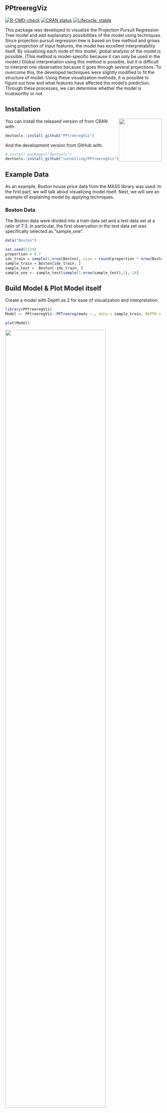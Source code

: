 
<!-- README.md is generated from README.Rmd. Please edit that file -->

## PPtreeregViz

<!-- badges: start -->

[![R-CMD-check](https://github.com/sunsmiling/PPtreeregViz/actions/workflows/R-CMD-check.yaml/badge.svg)](https://github.com/sunsmiling/PPtreeregViz/actions/workflows/R-CMD-check.yaml)
[![CRAN
status](https://www.r-pkg.org/badges/version/PPtreeregViz)](https://CRAN.R-project.org/package=PPtreeregViz)
[![Lifecycle:
stable](https://img.shields.io/badge/lifecycle-stable-brightgreen.svg)](https://lifecycle.r-lib.org/articles/stages.html#stable)
<!-- badges: end -->

This package was developed to visualize the Projection Pursuit
Regression Tree model
<a href="https://www.mdpi.com/2076-3417/11/21/9885/pdf"></a> and add
explanatory possibilities of the model using techniques. Since
projection pursuit regression tree is based on tree method and grows
using projection of input features, the model has excellent
interpretability itself. By visualizing each node of this model, global
analysis of the model is possible. (This method is model-specific
because it can only be used in the model.) Global interpretation using
this method is possible, but it is difficult to interpret one
observation because it goes through several projections. To overcome
this, the developed techniques were slightly modified to fit the
structure of model. Using these visualization methods, it is possible to
figure out how and what features have affected the model’s prediction.
Through these processes, we can determine whether the model is
trustworthy or not.

## Installation

<a href='https://github.com/sunsmiling/PPtreeregViz'><img src="man/figures/logo.png" align="right" height="138.5"/></a>

You can install the released version of from CRAN with:

``` r
devtools::install_github("PPtreeregViz")
```

And the development version from GitHub with:

``` r
# install.packages("devtools")
devtools::install_github("sunsmiling/PPtreeregViz")
```

## Example Data

As an example, Boston house price data from the MASS library was used.
In the first part, we will talk about visualizing model itself. Next, we
will see an example of explaining model by applying techniques.

### Boston Data

The Boston data were divided into a train data set and a test data set
at a ratio of 7:3. In particular, the first observation in the test data
set was specifically selected as “sample_one”.

``` r
data("Boston")

set.seed(1234)
proportion = 0.7
idx_train = sample(1:nrow(Boston), size = round(proportion * nrow(Boston)))
sample_train = Boston[idx_train, ]
sample_test =  Boston[-idx_train, ]
sample_one <- sample_test[sample(1:nrow(sample_test),1),-14]
```

## Build Model & Plot Model itself

Create a model with Depth as 2 for ease of visualization and
interpretation.

``` r
library(PPtreeregViz)
Model <- PPtreeregViz::PPTreereg(medv ~., data = sample_train, DEPTH = 2)
```

``` r
plot(Model)
```

<img src="man/figures/README-treeplot-1.png" width="80%" />

    #> NULL

Through `pp_ggparty`, marginal predicted values and actual values are
drawn according to independent variables for each final node. In the
group with the lower 25% of house prices, (lower status of the
population (percent)) had a wide range from 10 to 30, but in the group
with the top 25%, had only values less than 15.

``` r
pp_ggparty(Model, "lstat", final.rule = 1)
```

<img src="man/figures/README-pp_ggparty-1.png" width="80%" />

``` r
pp_ggparty(Model, "lstat", final.rule = 4)
```

<img src="man/figures/README-unnamed-chunk-3-1.png" width="80%" />

``` r
pp_ggparty(Model, "lstat", final.rule = 5)
```

<img src="man/figures/README-unnamed-chunk-4-1.png" width="80%" />

### variable importance plot

By using the combination of the regression coefficient values of the
projection values at each split node, the importance of the variables
for which the model was built can be calculated. `PPimportance`
calculate split node’s coefficients and can be drawn for each final
leaf. The blue bar represents the positive slope (effect), and the red
bar represents the negative slope.

Variables are sorted according to the overall size of each bar, so you
can know the variables that are considered important for each final node
sequentially.

``` r
Tree.Imp <- PPimportance(Model) 
plot(Tree.Imp)
```

<img src="man/figures/README-unnamed-chunk-5-1.png" width="80%" />

If you use some arguments such as `marginal = TRUE` and `num_var`, you
can see the desired number of marginal variable importance of the whole
rather than each final leaf.

``` r
plot(Tree.Imp, marginal = TRUE, num_var = 5)
```

<img src="man/figures/README-unnamed-chunk-6-1.png" width="80%" />

### Node visualization

`PPregNodeViz` can visualize how train data is fitted for each node.
When the node.id is 4 (i.e. first final node), the result of fitted data
is displayed in black color. In order to improve accuracy, can choose
the final rule from 1 to 5, whether to use a single value or a linear
combination of independent variables.

``` r
PPregNodeViz(Model, node.id = 1)
```

<img src="man/figures/README-unnamed-chunk-7-1.png" width="80%" />

``` r
PPregNodeViz(Model, node.id = 4)
#> Warning: Removed 2 rows containing missing values (`geom_point()`).
```

<img src="man/figures/README-unnamed-chunk-8-1.png" width="80%" />

4th final leaf’s node id is 7.

``` r
PPregNodeViz(Model,node.id = 7)
#> Warning: Removed 2 rows containing missing values (`geom_point()`).
```

<img src="man/figures/README-unnamed-chunk-9-1.png" width="80%" />

### Variable visualization

Using `PPregvarViz` shows results similar to partial dependent plots of
how independent variable affects the prediction of Y in actual data. If
the argument `Indiv=TRUE`, the picture is drawn by dividing the grid for
each final node.

``` r
PPregVarViz(Model,"lstat")
#> `geom_smooth()` using method = 'loess' and formula = 'y ~ x'
```

<img src="man/figures/README-unnamed-chunk-10-1.png" width="80%" />

``` r
PPregVarViz(Model,"lstat",indiv = TRUE)
#> `geom_smooth()` using method = 'loess' and formula = 'y ~ x'
```

<img src="man/figures/README-unnamed-chunk-11-1.png" width="80%" />

``` r
PPregVarViz(Model,"chas",var.factor = TRUE)
```

<img src="man/figures/README-unnamed-chunk-12-1.png" width="80%" />

``` r
PPregVarViz(Model,"chas",indiv = TRUE, var.factor = TRUE)
```

<img src="man/figures/README-unnamed-chunk-13-1.png" width="80%" />

## Using  method

### Calculate SHAP for  method

So far, we have only seen the global movement of the model itself. From
now on, we will proceed with model analysis using SHAP values. Using the
SHAP value, you can see locally how one sample data moves in the model.
In order to calculate the SHAP value more faster, the method for
calculating the kernel shap of the package was slightly modified and
used.

``` r
sample_one
#>        crim zn indus chas  nox   rm  age    dis rad tax ptratio  black lstat
#> 177 0.07022  0  4.05    0 0.51 6.02 47.2 3.5549   5 296    16.6 393.23 10.11
```

Since the `empirical` method, which is a more accurate calculation
method, takes more time to calculate, a `simple` calculation method,
which is an estimate of this value, was used.

``` r
ppshapr.simple(PPTreeregOBJ = Model, testObs = sample_one, final.rule = 5)$dt
#>        none         crim           zn       indus        chas           nox
#> 1: 23.25114 -0.008369025 -0.007357408 0.009685125 -0.00178154 -0.0002517925
#>              rm        age        dis          rad         tax     ptratio
#> 1: -0.008369025 0.06894799 0.04018246 -0.006113893 0.009685125 0.009685125
#>           black       lstat finalLeaf
#> 1: -0.003396076 -0.04969885         3
```

Although the difference in calculation speed between and is quite large,
it can be seen that the results are similar.

### Decision plot

creates a tree based on the range of y values. Therefore, when
calculating the contributions of features of one observation, it is
natural that different values are calculated for each final leaf.
Compared with the data with y value in the lower 25% (first final leaf),
the effect of of \[`sample_one`\] was very large. On the other hand, it
can be seen that the influence of rm (average number of rooms per
dwelling) is very large in data with upper 25% large y value (4th final
leaf). How each feature affects y hat in one observation can be drawn in
two ways. `decisionplot` and `waterfallplot`.

``` r
decisionplot(Model, testObs = sample_one, method="simple",varImp = "shapImp",final.rule=5)
```

<img src="man/figures/README-unnamed-chunk-16-1.png" width="80%" />

``` r
waterfallplot(Model, testObs = sample_one, method="simple", final.rule=5)
```

<img src="man/figures/README-unnamed-chunk-17-1.png" width="80%" />

### Summary & Dependence plot

We would like to see how the entire SHAP values of train data move in
the model, not the effect of one observation. Since this could be quiet
computationally expensive, so it is calculated at once using .

``` r
shap_long <- ppshapr_prep(Model, final.rule = 5, method = "simple") #takes about 4 minutes
```

The summary plot visualizes how the overall features of the training
data affect the SHAP distribution. For each final leaf, a red dot means
that the feature value corresponding to that point has a high value. The
yellow color means the middle value of the feature value, and the blue
color has a lower feature value. For each leaf, features are sorted in
descending order of the SHAP’s variance. In all final leaves, rm, , and
tax had a great influence in determining the house price in common.

``` r
PPshapsummary(data_long = shap_long)
```

<img src="man/figures/README-unnamed-chunk-19-1.png" width="80%" />

Through the dependency plot, for each final leaf, the effect of the
number of rooms on the house price can be seen. When the number of rooms
was 6 or less, the number of rooms did not have a significant effect on
the house price in the low house price (first final leaf), but the SHAP
value had a negative value as the number of rooms decreased in the data
corresponding to the top 25% of the house price. In other words, it can
be interpreted that in an area with a low house price, when the number
of rooms was small or average, it did not affect house price, but in an
area with a high house price, a small number of rooms had a negative
effect on the house price.

``` r
PPshapdependence(shap_long,x = "rm")
```

<img src="man/figures/README-unnamed-chunk-20-1.png" width="80%" />

You can add color to see how it relates to other feature. As a result of
specifying as a color, it can be seen that the lower the and the larger
the number of rooms, SHAP values increase.

``` r
PPshapdependence(shap_long, x = "rm", color_feature = "lstat")
```

<img src="man/figures/README-unnamed-chunk-21-1.png" width="80%" />

Next, as a result of examining and age, the higher contributed to the
lower house price.

``` r
PPshapdependence(shap_long,x = "crim", color_feature = "age")
```

<img src="man/figures/README-unnamed-chunk-22-1.png" width="80%" />

### Submodular Pick for Projection pursuit regression Tree

``` r
pick_obs_1 <- subpick(shap_long,final.leaf = 1, obsnum = 10)
pick_obs_4 <- subpick(shap_long,final.leaf = 4, obsnum = 10)
```

``` r
subpick(shap_long,final.leaf =1, obsnum = 5)
#> $df
#>        crim zn indus chas   nox    rm   age    dis rad tax ptratio  black lstat
#> 1: 67.92080  0 18.10    0 0.693 5.683 100.0 1.4254  24 666    20.2 384.97 22.98
#> 2:  0.25387  0  6.91    0 0.448 5.399  95.3 5.8700   3 233    17.9 396.90 30.81
#> 3:  1.41385  0 19.58    1 0.871 6.129  96.0 1.7494   5 403    14.7 321.02 15.12
#> 4:  1.13081  0  8.14    0 0.538 5.713  94.1 4.2330   4 307    21.0 360.17 22.60
#> 5:  4.54192  0 18.10    0 0.770 6.398  88.0 2.5182  24 666    20.2 374.56  7.79
#> 
#> $obs
#> [1]   3  62  97 186 230
```

``` r
decisionplot(Model, testObs = pick_obs_1$df ,
             method="simple",
             varImp = "shapImp",final.rule = 5, Yrange = TRUE)
```

<img src="man/figures/README-unnamed-chunk-25-1.png" width="80%" />

``` r



decisionplot(Model, testObs = pick_obs_4$df ,
             method="simple",
             varImp = "shapImp",final.rule = 5, Yrange = FALSE)
```

<img src="man/figures/README-unnamed-chunk-25-2.png" width="80%" />

### Collaboration with other packages

It can be collaborate with various that have already been developed (
and lime). If you use these package, you cannot see the characteristics
of each final node, but you can see the results of the entire model. The
following shows an example using the functions in the package.

#### 

``` r
library("DALEX")
#> Welcome to DALEX (version: 2.4.2).
#> Find examples and detailed introduction at: http://ema.drwhy.ai/
#> 
#> 다음의 패키지를 부착합니다: 'DALEX'
#> The following object is masked from 'package:dplyr':
#> 
#>     explain
new_explainer <- explain_PP(PPTreeregOBJ = Model, data = sample_train[,-14], 
                            y = sample_train[,14], final.rule = 4)
#> Preparation of a new explainer is initiated
#>   -> model label       :  PPTreereg with final rule:  4 
#>   -> data              :  354  rows  13  cols 
#>   -> target variable   :  354  values 
#>   -> predict function  :  function(m, x) as.numeric(predict.PPTreereg(m, x, final.rule = final.rule)) 
#>   -> predicted values  :  No value for predict function target column. (  default  )
#>   -> model_info        :  package Model of class: PPTreereg package unrecognized , ver. Unknown , task regression (  default  ) 
#>   -> predicted values  :  numerical, min =  6.23836 , mean =  22.16265 , max =  50.86801  
#>   -> residual function :  difference between y and yhat (  default  )
#>   -> residuals         :  numerical, min =  -22.9165 , mean =  0.2167251 , max =  29.68961  
#>   A new explainer has been created!
```

``` r
DALEX::model_performance(new_explainer)
#> Measures for:  regression
#> mse        : 16.23654 
#> rmse       : 4.029459 
#> r2         : 0.8056848 
#> mad        : 1.566196
#> 
#> Residuals:
#>           0%          10%          20%          30%          40%          50% 
#> -22.91649613  -3.46075535  -2.01332404  -1.09793019  -0.59868895  -0.09435965 
#>          60%          70%          80%          90%         100% 
#>   0.57727933   1.21600562   2.26041174   4.14090308  29.68961335
```

``` r
DALEX::model_performance(new_explainer) %>% plot()
```

<img src="man/figures/README-unnamed-chunk-28-1.png" width="80%" />

``` r
DALEX::model_profile(new_explainer, variables = "rm") %>% plot()
```

<img src="man/figures/README-unnamed-chunk-29-1.png" width="80%" />

``` r
DALEX::model_profile(new_explainer, variables = "rm") %>%
  plot(geom="profiles")
```

<img src="man/figures/README-unnamed-chunk-30-1.png" width="80%" />

``` r
DALEX::predict_parts(new_explainer, new_observation = sample_one) %>% plot()
```

<img src="man/figures/README-unnamed-chunk-31-1.png" width="80%" />
